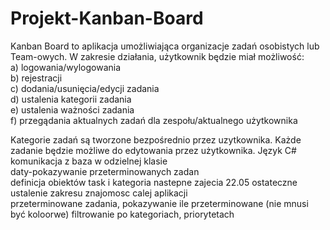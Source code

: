 # Projekt-Kanban-Board
Kanban Board to aplikacja umożliwiająca organizacje zadań osobistych lub Team-owych. W zakresie działania, użytkownik będzie miał możliwość: <br>
a) logowania/wylogowania <br>
b) rejestracji <br>
c) dodania/usunięcia/edycji zadania <br>
d) ustalenia kategorii zadania <br>
e) ustalenia ważności zadania <br>
f) przegądania aktualnych zadań dla zespołu/aktualnego użytkownika <br>

Kategorie zadań są tworzone bezpośrednio przez uzytkownika.
Każde zadanie będzie możliwe do edytowania przez użytkownika.
Język C#
komunikacja z baza w odzielnej klasie  
daty-pokazywanie przeterminowanych zadan  
definicja obiektów task i kategoria
nastepne zajecia 22.05 ostateczne ustalenie zakresu
znajomosc calej aplikacji <bR>
  przeterminowane zadania, pokazywanie ile przeterminowane (nie mnusi być koloorwe)
  filtrowanie po kategoriach, priorytetach


